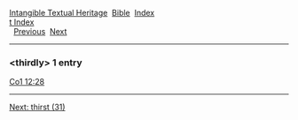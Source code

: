 [Intangible Textual Heritage](../../index)  [Bible](../index) 
[Index](index)   
[t Index](_t_)  
  [Previous](c11500)  [Next](c11502) 

------------------------------------------------------------------------

### &lt;thirdly&gt; 1 entry

[Co1 12:28](../kjv/co1012.htm#028)  

------------------------------------------------------------------------

[Next: thirst (31)](c11502)
